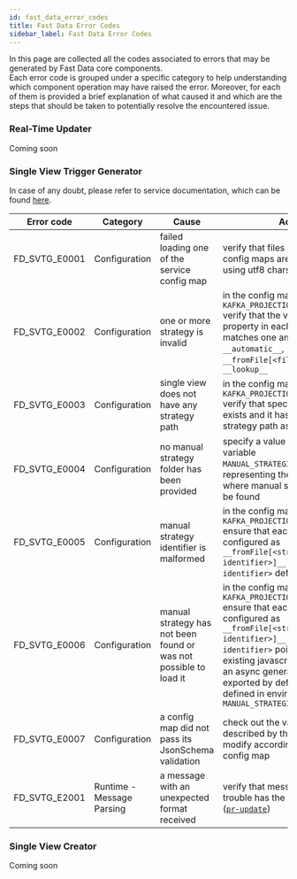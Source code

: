 ```yaml
---
id: fast_data_error_codes
title: Fast Data Error Codes
sidebar_label: Fast Data Error Codes
---
```


In this page are collected all the codes associated to errors that may be generated by Fast Data core components.  
Each error code is grouped under a specific category to help understanding which component operation may have raised the error.
Moreover, for each of them is provided a brief explanation of what caused it and which are the steps that should be taken
to potentially resolve the encountered issue.

### Real-Time Updater

Coming soon

### Single View Trigger Generator

In case of any doubt, please refer to service documentation, which can be found [here](/fast_data/configuration/single_view_trigger_generator.md).

| Error code    | Category                  | Cause                                                             | Action                                                                                                                                                                                                                                                                                                                                                        |
| ------------- | ------------------------- | ----------------------------------------------------------------- | ------------------------------------------------------------------------------------------------------------------------------------------------------------------------------------------------------------------------------------------------------------------------------------------------------------------------------------------------------------- |
| FD_SVTG_E0001 | Configuration             | failed loading one of the service config map                      | verify that files provided in the config maps are all JSON files using utf8 charset                                                                                                                                                                                                                                                                           |
| FD_SVTG_E0002 | Configuration             | one or more strategy is invalid                                   | in the config map loaded from `KAFKA_PROJECTION_UPDATES_FOLDER` verify that the value of _identifier_ property in each strategy path matches one among `__automatic__`, `__fromFile[<filename>]__` and `__lookup__`                                                                                                                                           |
| FD_SVTG_E0003 | Configuration             | single view does not have any strategy path                       | in the config map loaded from `KAFKA_PROJECTION_UPDATES_FOLDER` verify that specified single view exists and it has at least one strategy path associated to it                                                                                                                                                                                                |
| FD_SVTG_E0004 | Configuration             | no manual strategy folder has been provided                       | specify a value for environmental variable `MANUAL_STRATEGIES_FOLDER`, representing the folder path where manual strategies files can be found                                                                                                                                                                                                                |
| FD_SVTG_E0005 | Configuration             | manual strategy identifier is malformed                           | in the config map loaded from `KAFKA_PROJECTION_UPDATES_FOLDER` ensure that each _identifier_ configured as `__fromFile[<strategy-identifier>]__` has a `<strategy-identifier>` defined                                                                                                                                                                       |
| FD_SVTG_E0006 | Configuration             | manual strategy has not been found or was not possible to load it | in the config map loaded from `KAFKA_PROJECTION_UPDATES_FOLDER` ensure that each _identifier_ configured as `__fromFile[<strategy-identifier>]__` has a `<strategy-identifier>` pointing to an existing javascript file (containing an async generator function exported by default) in the folder defined in environment variable `MANUAL_STRATEGIES_FOLDER` |
| FD_SVTG_E0007 | Configuration             | a config map did not pass its JsonSchema validation               | check out the validation errors described by the error log and modify accordingly the invalid config map                                                                                                                                                                                                                                                      |
| FD_SVTG_E2001 | Runtime - Message Parsing | a message with an unexpected format received                      | verify that message causing trouble has the correct format ([`pr-update`](/fast_data/inputs_and_outputs.md#projection-update-message))                                                                                                                                                                                                                        |


### Single View Creator

Coming soon
